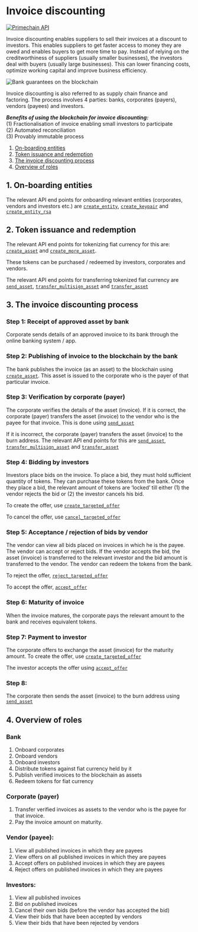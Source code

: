 # Invoice discounting

[![Primechain API](https://img.shields.io/badge/Built%20by-Primechain-blue.svg)](http://www.primechaintech.com/)

Invoice discounting enables suppliers to sell their invoices at a discount to investors. This enables suppliers to get faster access to money they are owed and enables buyers to get more time to pay. Instead of relying on the creditworthiness of suppliers (usually smaller businesses), the investors deal with buyers (usually large businesses). This can lower financing costs, optimize working capital and improve business efficiency.

![Bank guarantees on the blockchain](http://www.primechaintech.com/img/api_documentation/invoice.jpg)

Invoice discounting is also referred to as supply chain finance and factoring. The process involves 4 parties: banks, corporates (payers), vendors (payees) and investors.

***Benefits of using the blockchain for invoice discounting:***   
(1) Fractionalisation of invoice enabling small investors to participate   
(2) Automated reconciliation   
(3) Provably immutable process   

1. [On-boarding entities](#1-on-boarding-entities)   
2. [Token issuance and redemption](#2-token-issuance-and-redemption)   
3. [The invoice discounting process](#3-the-invoice-discounting-process)   
4. [Overview of roles](#4-overview-of-roles)

## 1. On-boarding entities

The relevant API end points for onboarding relevant entities (corporates, vendors and investors etc.) are [`create_entity`](https://github.com/Primechain/primechain-api-docs/blob/master/docs/Entities.MD#1-creating-a-new-entity), [`create_keypair`](https://github.com/Primechain/primechain-api-docs/blob/master/docs/Entities.MD#2-creating-a-new-entity-for-external-key-management) and [`create_entity_rsa`](https://github.com/Primechain/primechain-api-docs/blob/master/docs/Entities.MD#3-creating-a-new-entity-with-rsa-keys) 

## 2. Token issuance and redemption

The relevant API end points for tokenizing fiat currency for this are: [`create_asset`](https://github.com/Primechain/primechain-api-docs/blob/master/docs/Smart%20Asset%20Lifecycle%20Management.MD#1-create-a-new-asset) and [`create_more_asset`](https://github.com/Primechain/primechain-api-docs/blob/master/docs/Smart%20Asset%20Lifecycle%20Management.MD#2-create-additional-units-of-an-open-asset).

These tokens can be purchased / redeemed by investors, corporates and vendors. 

The relevant API end points for transferring tokenized fiat currency are [`send_asset`](https://github.com/Primechain/primechain-api-docs/blob/master/docs/Smart%20Asset%20Lifecycle%20Management.MD#6-transfer-asset-when-private-key-is-in-the-node), [`transfer_multisign_asset`](https://github.com/Primechain/primechain-api-docs/blob/master/docs/Smart%20Asset%20Lifecycle%20Management.MD#7-transfer-asset-from-multisig-address) and [`transfer_asset`](https://github.com/Primechain/primechain-api-docs/blob/master/docs/Smart%20Asset%20Lifecycle%20Management.MD#8-transfer-asset-when-private-key-is-not-in-the-node)

## 3. The invoice discounting process

### Step 1: Receipt of approved asset by bank
Corporate sends details of an approved invoice to its bank through the online banking system / app.

### Step 2: Publishing of invoice to the blockchain by the bank
The bank publishes the invoice (as an asset) to the blockchain using [`create_asset`](https://github.com/Primechain/primechain-api-docs/blob/master/docs/Smart%20Asset%20Lifecycle%20Management.MD#1-create-a-new-asset). This asset is issued to the corporate who is the payer of that particular invoice.

### Step 3: Verification by corporate (payer)
The corporate verifies the details of the asset (invoice). If it is correct, the corporate (payer) transfers the asset (invoice) to the vendor who is the payee for that invoice. This is done using [`send_asset`]()

If it is incorrect, the corporate (payer) transfers the asset (invoice) to the burn address. The relevant API end points for this are [`send_asset`](https://github.com/Primechain/primechain-api-docs/blob/master/docs/Smart%20Asset%20Lifecycle%20Management.MD#6-transfer-asset-when-private-key-is-in-the-node), [`transfer_multisign_asset`](https://github.com/Primechain/primechain-api-docs/blob/master/docs/Smart%20Asset%20Lifecycle%20Management.MD#7-transfer-asset-from-multisig-address) and [`transfer_asset`](https://github.com/Primechain/primechain-api-docs/blob/master/docs/Smart%20Asset%20Lifecycle%20Management.MD#8-transfer-asset-when-private-key-is-not-in-the-node)

### Step 4: Bidding by investors
Investors place bids on the invoice. To place a bid, they must hold sufficient quantity of tokens. They can purchase these tokens from the bank. Once they place a bid, the relevant amount of tokens are ‘locked’ till either (1) the vendor rejects the bid or (2) the investor cancels his bid.

To create the offer, use [`create_targeted_offer`](https://github.com/Primechain/primechain-api-docs/blob/master/docs/Offer%20management.MD#6-create-a-targeted-offer)

To cancel the offer, use [`cancel_targeted_offer`]()

### Step 5: Acceptance / rejection of bids by vendor
The vendor can view all bids placed on invoices in which he is the payee. The vendor can accept or reject bids. If the vendor accepts the bid, the asset (invoice) is transferred to the relevant investor and the bid amount is transferred to the vendor. The vendor can redeem the tokens from the bank.

To reject the offer, [`reject_targeted_offer`](https://github.com/Primechain/primechain-api-docs/blob/master/docs/Offer%20management.MD#7-reject-a-targeted-offer)

To accept the offer, [`accept_offer`](https://github.com/Primechain/primechain-api-docs/blob/master/docs/Offer%20management.MD#4-accept-an-offer)

### Step 6: Maturity of invoice
When the invoice matures, the corporate pays the relevant amount to the bank and receives equivalent tokens. 

### Step 7: Payment to investor
The corporate offers to exchange the asset (invoice) for the maturity amount. To create the offer, use [`create_targeted_offer`](https://github.com/Primechain/primechain-api-docs/blob/master/docs/Offer%20management.MD#4-accept-an-offer)

The investor accepts the offer using [`accept_offer`](https://github.com/Primechain/primechain-api-docs/blob/master/docs/Offer%20management.MD#4-accept-an-offer)

### Step 8: 
The corporate then sends the asset (invoice) to the burn address using [`send_asset`]()

## 4. Overview of roles

### Bank
1. Onboard corporates
2. Onboard vendors
3. Onboard investors
4. Distribute tokens against fiat currency held by it
5. Publish verified invoices to the blockchain as assets
6. Redeem tokens for fiat currency

### Corporate (payer)
1. Transfer verified invoices as assets to the vendor who is the payee for that invoice.
2. Pay the invoice amount on maturity.

### Vendor (payee):
1. View all published invoices in which they are payees
2. View offers on all published invoices in which they are payees
3. Accept offers on published invoices in which they are payees
4. Reject offers on published invoices in which they are payees

### Investors: 
1. View all published invoices
2. Bid on published invoices
3. Cancel their own bids (before the vendor has accepted the bid)
4. View their bids that have been accepted by vendors
5. View their bids that have been rejected by vendors
